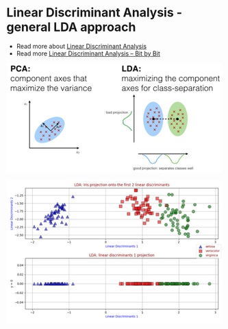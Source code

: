 # Linear Discriminant Analysis - general LDA approach
- Read more about [Linear Discriminant Analysis](https://en.wikipedia.org/wiki/Linear_discriminant_analysis)
- Read more [Linear Discriminant Analysis – Bit by Bit](https://sebastianraschka.com/Articles/2014_python_lda.html)

![Show 16 image](lda_1.png)

![Show 16 image](out.png)